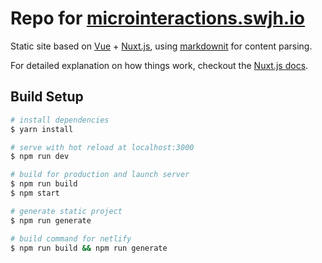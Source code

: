 # Repo for <a href="https://microinteractions.swjh.io">microinteractions.swjh.io</a>

Static site based on [Vue](https://github.com/vuejs) + [Nuxt.js](https://github.com/nuxt/nuxt.js), using [markdownit](https://github.com/nuxt-community/modules/tree/master/packages/markdownit) for content parsing.

For detailed explanation on how things work, checkout the [Nuxt.js docs](https://nuxtjs.org/guide).


## Build Setup

``` bash
# install dependencies
$ yarn install

# serve with hot reload at localhost:3000
$ npm run dev

# build for production and launch server
$ npm run build
$ npm start

# generate static project
$ npm run generate

# build command for netlify
$ npm run build && npm run generate
```

